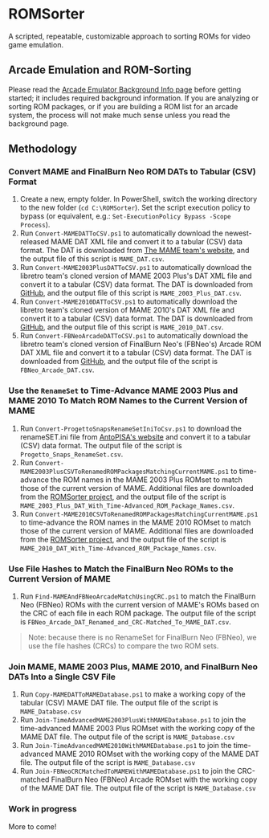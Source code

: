 # ROMSorter

A scripted, repeatable, customizable approach to sorting ROMs for video game emulation.

## Arcade Emulation and ROM-Sorting

Please read the [Arcade Emulator Background Info page](./ARCADE_EMULATOR_BACKGROUND_INFO.md) before getting started; it includes required background information.
If you are analyzing or sorting ROM packages, or if you are building a ROM list for an arcade system, the process will not make much sense unless you read the background page.

## Methodology

### Convert MAME and FinalBurn Neo ROM DATs to Tabular (CSV) Format

1. Create a new, empty folder.
In PowerShell, switch the working directory to the new folder (`cd C:\ROMSorter`).
Set the script execution policy to bypass (or equivalent, e.g.: `Set-ExecutionPolicy Bypass -Scope Process`).
1. Run `Convert-MAMEDATToCSV.ps1` to automatically download the newest-released MAME DAT XML file and convert it to a tabular (CSV) data format. The DAT is downloaded from [The MAME team's website](https://www.mamedev.org/release.html), and the output file of this script is `MAME_DAT.csv`.
1. Run `Convert-MAME2003PlusDATToCSV.ps1` to automatically download the libretro team's cloned version of MAME 2003 Plus's DAT XML file and convert it to a tabular (CSV) data format. The DAT is downloaded from [GitHub](https://github.com/libretro/mame2003-plus-libretro), and the output file of this script is `MAME_2003_Plus_DAT.csv`.
1. Run `Convert-MAME2010DATToCSV.ps1` to automatically download the libretro team's cloned version of MAME 2010's DAT XML file and convert it to a tabular (CSV) data format. The DAT is downloaded from [GitHub](https://github.com/libretro/mame2010-libretro), and the output file of this script is `MAME_2010_DAT.csv`.
1. Run `Convert-FBNeoArcadeDATToCSV.ps1` to automatically download the libretro team's cloned version of FinalBurn Neo's (FBNeo's) Arcade ROM DAT XML file and convert it to a tabular (CSV) data format. The DAT is downloaded from [GitHub](https://github.com/libretro/FBNeo), and the output file of the script is `FBNeo_Arcade_DAT.csv`.

### Use the `RenameSet` to Time-Advance MAME 2003 Plus and MAME 2010 To Match ROM Names to the Current Version of MAME

1. Run `Convert-ProgettoSnapsRenameSetIniToCsv.ps1` to download the renameSET.ini file from [AntoPISA's website](https://www.progettosnaps.net/renameset/) and convert it to a tabular (CSV) data format. The output file of the script is `Progetto_Snaps_RenameSet.csv`.
1. Run `Convert-MAME2003PlusCSVToRenamedROMPackagesMatchingCurrentMAME.ps1` to time-advance the ROM names in the MAME 2003 Plus ROMset to match those of the current version of MAME. Additional files are downloaded from the [ROMSorter project](https://github.com/franklesniak/ROMSorter), and the output file of the script is `MAME_2003_Plus_DAT_With_Time-Advanced_ROM_Package_Names.csv`.
1. Run `Convert-MAME2010CSVToRenamedROMPackagesMatchingCurrentMAME.ps1` to time-advance the ROM names in the MAME 2010 ROMset to match those of the current version of MAME. Additional files are downloaded from the [ROMSorter project](https://github.com/franklesniak/ROMSorter), and the output file of the script is `MAME_2010_DAT_With_Time-Advanced_ROM_Package_Names.csv`.

### Use File Hashes to Match the FinalBurn Neo ROMs to the Current Version of MAME

1. Run `Find-MAMEAndFBNeoArcadeMatchUsingCRC.ps1` to match the FinalBurn Neo (FBNeo) ROMs with the current version of MAME's ROMs based on the CRC of each file in each ROM package. The output file of the script is `FBNeo_Arcade_DAT_Renamed_and_CRC-Matched_To_MAME_DAT.csv`.

> Note: because there is no RenameSet for FinalBurn Neo (FBNeo), we use the file hashes (CRCs) to compare the two ROM sets.

### Join MAME, MAME 2003 Plus, MAME 2010, and FinalBurn Neo DATs Into a Single CSV File

1. Run `Copy-MAMEDATToMAMEDatabase.ps1` to make a working copy of the tabular (CSV) MAME DAT file. The output file of the script is `MAME_Database.csv`
1. Run `Join-TimeAdvancedMAME2003PlusWithMAMEDatabase.ps1` to join the time-advanced MAME 2003 Plus ROMset with the working copy of the MAME DAT file. The output file of the script is `MAME_Database.csv`
1. Run `Join-TimeAdvancedMAME2010WithMAMEDatabase.ps1` to join the time-advanced MAME 2010 ROMset with the working copy of the MAME DAT file. The output file of the script is `MAME_Database.csv`
1. Run `Join-FBNeoCRCMatchedToMAMEWithMAMEDatabase.ps1` to join the CRC-matched FinalBurn Neo (FBNeo) Arcade ROMset with the working copy of the MAME DAT file. The output file of the script is `MAME_Database.csv`

### Work in progress

More to come!
